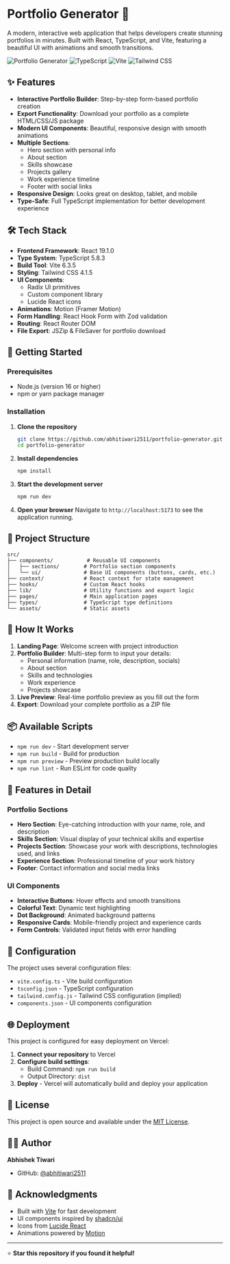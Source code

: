 # Portfolio Generator 🚀

A modern, interactive web application that helps developers create stunning portfolios in minutes. Built with React, TypeScript, and Vite, featuring a beautiful UI with animations and smooth transitions.

![Portfolio Generator](https://img.shields.io/badge/React-19.1.0-blue.svg)
![TypeScript](https://img.shields.io/badge/TypeScript-5.8.3-blue.svg)
![Vite](https://img.shields.io/badge/Vite-6.3.5-green.svg)
![Tailwind CSS](https://img.shields.io/badge/Tailwind_CSS-4.1.5-blue.svg)

## ✨ Features

- **Interactive Portfolio Builder**: Step-by-step form-based portfolio creation
- **Export Functionality**: Download your portfolio as a complete HTML/CSS/JS package
- **Modern UI Components**: Beautiful, responsive design with smooth animations
- **Multiple Sections**: 
  - Hero section with personal info
  - About section
  - Skills showcase
  - Projects gallery
  - Work experience timeline
  - Footer with social links
- **Responsive Design**: Looks great on desktop, tablet, and mobile
- **Type-Safe**: Full TypeScript implementation for better development experience

## 🛠️ Tech Stack

- **Frontend Framework**: React 19.1.0
- **Type System**: TypeScript 5.8.3
- **Build Tool**: Vite 6.3.5
- **Styling**: Tailwind CSS 4.1.5
- **UI Components**: 
  - Radix UI primitives
  - Custom component library
  - Lucide React icons
- **Animations**: Motion (Framer Motion)
- **Form Handling**: React Hook Form with Zod validation
- **Routing**: React Router DOM
- **File Export**: JSZip & FileSaver for portfolio download

## 🚀 Getting Started

### Prerequisites

- Node.js (version 16 or higher)
- npm or yarn package manager

### Installation

1. **Clone the repository**
   ```bash
   git clone https://github.com/abhitiwari2511/portfolio-generator.git
   cd portfolio-generator
   ```

2. **Install dependencies**
   ```bash
   npm install
   ```

3. **Start the development server**
   ```bash
   npm run dev
   ```

4. **Open your browser**
   Navigate to `http://localhost:5173` to see the application running.

## 📁 Project Structure

```
src/
├── components/           # Reusable UI components
│   ├── sections/        # Portfolio section components
│   └── ui/              # Base UI components (buttons, cards, etc.)
├── context/             # React context for state management
├── hooks/               # Custom React hooks
├── lib/                 # Utility functions and export logic
├── pages/               # Main application pages
├── types/               # TypeScript type definitions
└── assets/              # Static assets
```

## 🎯 How It Works

1. **Landing Page**: Welcome screen with project introduction
2. **Portfolio Builder**: Multi-step form to input your details:
   - Personal information (name, role, description, socials)
   - About section
   - Skills and technologies
   - Work experience
   - Projects showcase
3. **Live Preview**: Real-time portfolio preview as you fill out the form
4. **Export**: Download your complete portfolio as a ZIP file

## 📦 Available Scripts

- `npm run dev` - Start development server
- `npm run build` - Build for production
- `npm run preview` - Preview production build locally
- `npm run lint` - Run ESLint for code quality

## 🎨 Features in Detail

### Portfolio Sections

- **Hero Section**: Eye-catching introduction with your name, role, and description
- **Skills Section**: Visual display of your technical skills and expertise
- **Projects Section**: Showcase your work with descriptions, technologies used, and links
- **Experience Section**: Professional timeline of your work history
- **Footer**: Contact information and social media links

### UI Components

- **Interactive Buttons**: Hover effects and smooth transitions
- **Colorful Text**: Dynamic text highlighting
- **Dot Background**: Animated background patterns
- **Responsive Cards**: Mobile-friendly project and experience cards
- **Form Controls**: Validated input fields with error handling

## 🔧 Configuration

The project uses several configuration files:

- `vite.config.ts` - Vite build configuration
- `tsconfig.json` - TypeScript configuration
- `tailwind.config.js` - Tailwind CSS configuration (implied)
- `components.json` - UI components configuration

## 🌐 Deployment

This project is configured for easy deployment on Vercel:

1. **Connect your repository** to Vercel
2. **Configure build settings**:
   - Build Command: `npm run build`
   - Output Directory: `dist`
3. **Deploy** - Vercel will automatically build and deploy your application

## 📄 License

This project is open source and available under the [MIT License](LICENSE).

## 👨‍💻 Author

**Abhishek Tiwari**
- GitHub: [@abhitiwari2511](https://github.com/abhitiwari2511)

## 🙏 Acknowledgments

- Built with [Vite](https://vitejs.dev/) for fast development
- UI components inspired by [shadcn/ui](https://ui.shadcn.com/)
- Icons from [Lucide React](https://lucide.dev/)
- Animations powered by [Motion](https://motion.dev/)

---

⭐ **Star this repository if you found it helpful!**
